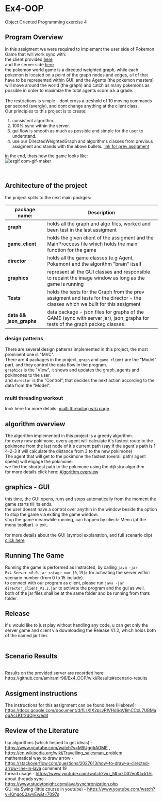 # Ex4-OOP
Object Oriented Programming exercise 4<br>
## Program Overview
in this assigment we were required to implemant the user side of Pokemon Game that will work sync with: <br>
the client provided [here](https://github.com/benmoshe/OOP_2021/tree/main/Assignments/Ex4/src/ex4_java_client) <br>
and the server side [here](https://github.com/benmoshe/OOP_2021/tree/main/Assignments/Ex4) <br> 
the pokemon world game is a directed weighted graph, while each pokemon is located on a point of the graph nodes and edges, all of that have to be represented within GUI.
and the Agents (the pokemon masters) will move around the world (the graph) and catch as many pokemons as possible in order to maximize the total agents score a.k.a grade. <br>
<br>
The restrictions is simple - dont cross a treshold of 10 moving commands per second (avergly), and dont change anything at the client class.<br>
Our principles to this project is to create:<br>
1. consistent algorithm. <br>
2. 100% sync within the server. <br>
3. gui flow is smooth as much as possible and simple for the user to understand. <br>
4. use our DirectedWeightedGraph and algorithms classes from previous assigment and stands with the above bullets. [link for prev assigment](https://github.com/amiramir96/Ex2-OOP) <br>

in the end, thats how the game looks like: <br>
![ezgif com-gif-maker](https://user-images.githubusercontent.com/89981387/148676984-2f35d222-a2e5-4d87-94cd-ab9308a7cfd4.gif)

<br>

## Architecture of the project
the project splits to the next main packges:

|**package name:**|                                                     **Description**                                                                                      |
|-----------------|----------------------------------------------------------------------------------------------------------------------------------------------------------|
| **graph**       |    holds all the graph and algo files, worked and been test in the last assigment                                                                        | 
| **game_client** |     holds the given client of the assigment and the MainProccess file which holds the main function for the game                                      |   
|  **director**   |   holds all the game classes (e.g Agent, Pokemon) and the algorithm "brain" itself                                                                     |   
|  **graphics**   |    represent all the GUI classes and responsible to repaint the image window as long as the game is running                                               |
| **Tests**       |  holds the tests for the Graph from the prev assigment and tests for the director - the classes which we built for this assigment                          | 
| **data && json_graphs**   |   data package - json files for graphs of the GAME (sync with server jar), json_graphs for tests of the graph packeg classes                   |

###  design patterns
There are several design patterns implemented in this project, the most prominent one is "MVC".  
There are 4 packages in the project, `graph` and `game client` are the "Model" part, and they control the data flow in the program.  
`graphics` is the "View", it shows and updates the graph, agents and pokimones to the user.  
and `director` is the "Control", that decides the next action according to the data from the "Model".  

### multi threading workout
look here for more details: [multi threading wiki page](https://github.com/amiramir96/Ex4_OOP/wiki/multi-thread-workout) <br>


## algorithm overview
The algorithm implemented in this project is a greedy algorithm.  
for every new pokimone, every agent will calculate it's fastest route to the pokimone from the last node of it's current path (say if the agent's path is 1-4-2-3 it will calculate the distance from 3 to the new pokimone)  
The agent that will get to the pokimone the fastest (overall path/ agent speed) will engage the pokimone.  
we find the shortest path to the pokimone using the dijkstra algorithm.  
for more details click here:  [Algorithm overview](https://github.com/amiramir96/Ex4_OOP/wiki/Algorithm#algorithm-overview)
<br>

## graphics - GUI 
this time, the GUI opens, runs and stops automatically from the moment the game starts till its ends. <br>
the user doesnt have a control over anythin in the window beside the option to stop the game via exiting the game window:<br>
     stop the game meanwhile running, can happen by clieck: Menu (at the menu toolbar) -> exit. <br>
<br>
for more details about the GUI (symbol explanation, and full scenario clip) [click here](https://github.com/amiramir96/Ex4_OOP/wiki/GUI)
<br>


## Running The Game
Running the game is performed as instracted, by calling `java -jar Ex4_Server_v0.0.jar <stage_num [0,15]>` for activating the server within scenario number (from 0 to 15 include). <br>
to connect with our program as client, please run `java -jar director_client_V1.2.jar` to activate the program and the gui as well. <br>
both of the jar files shall be at the same folder and be running from thats folder. <br>

## Release 
if u would like to just play without handling any code, u can get only the server game and client via downloading the Release V1.2, which holds both of the named jar files <br>
<br>

## Scenario Results
<br>
Results on the provided server are recorded here: https://github.com/amiramir96/Ex4_OOP/wiki/Results#scenario-results
<br>

## Assigment instructions
The instructions for this assignment can be found here (Hebrew):  
https://docs.google.com/document/d/1LrXIX2pLvRIVHdSqVIimCCxL7UBMaogAcLKfr2dOjHk/edit
<br>

## Review of the Literature
tsp algorithms (which helped to get ideas) - https://www.youtube.com/watch?v=M5UggIrAOME , https://en.wikipedia.org/wiki/Travelling_salesman_problem <br>
mathematical way to draw arrow - https://stackoverflow.com/questions/2027613/how-to-draw-a-directed-arrow-line-in-java comment 19 <br>
thread usage - https://www.youtube.com/watch?v=r_MbozD32eo&t=517s <br>
about threads sync - https://www.studytonight.com/java/synchronization.php <br>
GUI via Swing (little course in youtube) - https://www.youtube.com/watch?v=Kmgo00avvEw&t=7097s <br>

